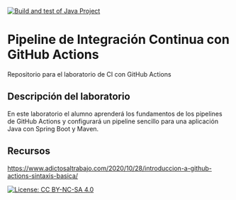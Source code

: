 [![Build and test of Java Project](https://github.com/ETSISI-EMS/ems2024-lab-1-3-ci-github-actions-AlejandroGarciaVill/actions/workflows/main.yml/badge.svg)](https://github.com/ETSISI-EMS/ems2024-lab-1-3-ci-github-actions-AlejandroGarciaVill/actions/workflows/main.yml)

# Pipeline de Integración Continua con GitHub Actions

Repositorio para el laboratorio de CI con GitHub Actions

## Descripción del laboratorio

En este laboratorio el alumno aprenderá los fundamentos de los pipelines de GitHub Actions y configurará un pipeline
sencillo para una aplicación Java con Spring Boot y Maven. 

## Recursos
https://www.adictosaltrabajo.com/2020/10/28/introduccion-a-github-actions-sintaxis-basica/


[![License: CC BY-NC-SA 4.0](https://img.shields.io/badge/License-CC_BY--NC--SA_4.0-lightgrey.svg)](https://creativecommons.org/licenses/by-nc-sa/4.0/)
